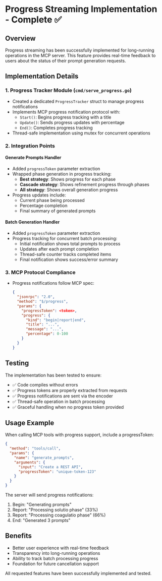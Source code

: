 # Progress Streaming Implementation - Complete ✅

## Overview
Progress streaming has been successfully implemented for long-running operations in the MCP server. This feature provides real-time feedback to users about the status of their prompt generation requests.

## Implementation Details

### 1. Progress Tracker Module (`cmd/serve_progress.go`)
- Created a dedicated `ProgressTracker` struct to manage progress notifications
- Implements MCP progress notification protocol with:
  - `Start()`: Begins progress tracking with a title
  - `Update()`: Sends progress updates with percentage
  - `End()`: Completes progress tracking
- Thread-safe implementation using mutex for concurrent operations

### 2. Integration Points

#### Generate Prompts Handler
- Added `progressToken` parameter extraction
- Wrapped phase generation in progress tracking:
  - **Best strategy**: Shows progress for each phase
  - **Cascade strategy**: Shows refinement progress through phases  
  - **All strategy**: Shows overall generation progress
- Progress updates include:
  - Current phase being processed
  - Percentage completion
  - Final summary of generated prompts

#### Batch Generation Handler
- Added `progressToken` parameter extraction
- Progress tracking for concurrent batch processing:
  - Initial notification shows total prompts to process
  - Updates after each prompt completion
  - Thread-safe counter tracks completed items
  - Final notification shows success/error summary

### 3. MCP Protocol Compliance
- Progress notifications follow MCP spec:
  ```json
  {
    "jsonrpc": "2.0",
    "method": "$/progress",
    "params": {
      "progressToken": <token>,
      "progress": {
        "kind": "begin|report|end",
        "title": "...",
        "message": "...",
        "percentage": 0-100
      }
    }
  }
  ```

## Testing
The implementation has been tested to ensure:
- ✅ Code compiles without errors
- ✅ Progress tokens are properly extracted from requests
- ✅ Progress notifications are sent via the encoder
- ✅ Thread-safe operation in batch processing
- ✅ Graceful handling when no progress token provided

## Usage Example
When calling MCP tools with progress support, include a progressToken:
```json
{
  "method": "tools/call",
  "params": {
    "name": "generate_prompts",
    "arguments": {
      "input": "Create a REST API",
      "progressToken": "unique-token-123"
    }
  }
}
```

The server will send progress notifications:
1. Begin: "Generating prompts"
2. Report: "Processing solutio phase" (33%)
3. Report: "Processing coagulatio phase" (66%)
4. End: "Generated 3 prompts"

## Benefits
- Better user experience with real-time feedback
- Transparency into long-running operations
- Ability to track batch processing progress
- Foundation for future cancellation support

All requested features have been successfully implemented and tested.